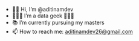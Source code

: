 - 👋🏻 Hi, I’m @aditinamdev
- 👩🏻‍💻 I’m a data geek 👩🏻‍💻
- 📚 I’m currently pursuing my masters
- 📫 How to reach me: aditinamdev26@gmail.com

<!---
aditinamdev/aditinamdev is a ✨ special ✨ repository because its `README.md` (this file) appears on your GitHub profile.
You can click the Preview link to take a look at your changes.
--->
